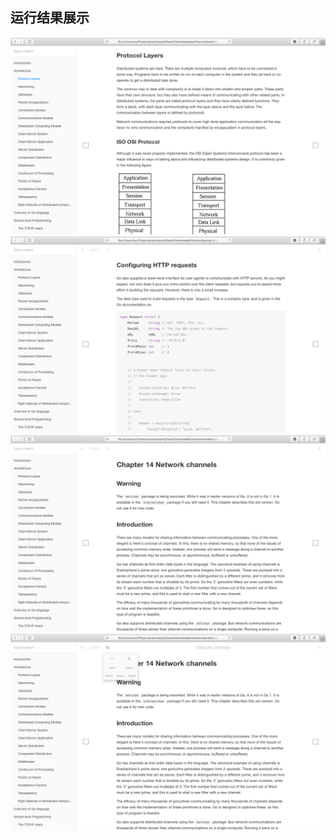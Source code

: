 ## 运行结果展示

<div align=center><img src="../images/32.png"/></div>

<div align=center><img src="../images/33.png"/></div>

<div align=center><img src="../images/34.png"/></div>

<div align=center><img src="../images/35.png"/></div>